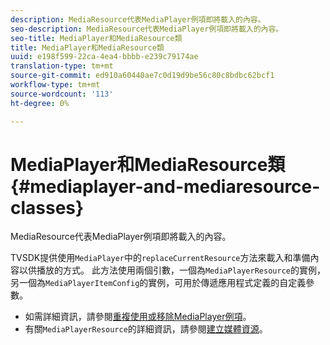 ```yaml
---
description: MediaResource代表MediaPlayer例項即將載入的內容。
seo-description: MediaResource代表MediaPlayer例項即將載入的內容。
seo-title: MediaPlayer和MediaResource類
title: MediaPlayer和MediaResource類
uuid: e198f599-22ca-4ea4-bbbb-e239c79174ae
translation-type: tm+mt
source-git-commit: ed910a60440ae7c0d19d9be56c80c8bdbc62bcf1
workflow-type: tm+mt
source-wordcount: '113'
ht-degree: 0%

---
```



# MediaPlayer和MediaResource類{#mediaplayer-and-mediaresource-classes}

MediaResource代表MediaPlayer例項即將載入的內容。

<!--<a id="section_431AB7221E0249BF949EC72EEB9B428A"></a>-->

TVSDK提供使用`MediaPlayer`中的`replaceCurrentResource`方法來載入和準備內容以供播放的方式。 此方法使用兩個引數，一個為`MediaPlayerResource`的實例，另一個為`MediaPlayerItemConfig`的實例，可用於傳遞應用程式定義的自定義參數。

* 如需詳細資訊，請參閱[重複使用或移除MediaPlayer例項](../../../../tvsdk-3x-android-prog/android-3x-content-playback-options-android2/mediaplayerobjects-working-with/android-3x-mediaplayer-reuse-or-remove.md)。
* 有關`MediaPlayerResource`的詳細資訊，請參閱[建立媒體資源](../../../../tvsdk-3x-android-prog/android-3x-content-playback-options-android2/mediaplayer-initialize-for-video/android-3x-media-resource-create.md)。
